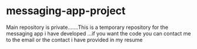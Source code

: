 # messaging-app-project
Main repository is private.......This is a temporary repository for the messaging app i have developed ...if you want the code you can contact me to the email or the contact i have provided in my resume
